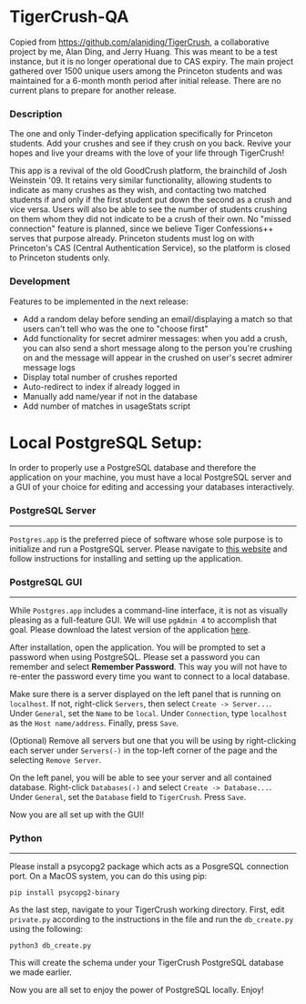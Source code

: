 # TigerCrush-QA

Copied from https://github.com/alanjding/TigerCrush, a collaborative project by me, Alan Ding, and Jerry Huang. This was meant to be a test instance, but it is no longer operational due to CAS expiry. The main project gathered over 1500 unique users among the Princeton students and was maintained for a 6-month month period after initial release. There are no current plans to prepare for another release.

### Description

The one and only Tinder-defying application specifically for Princeton students. Add your crushes and see if they crush on you back. Revive your hopes and live your dreams with the love of your life through TigerCrush!

This app is a revival of the old GoodCrush platform, the brainchild of Josh Weinstein '09. It retains very similar functionality, allowing students to indicate as many crushes as they wish, and contacting two matched students if and only if the first student put down the second as a crush and vice versa. Users will also be able to see the number of students crushing on them whom they did not indicate to be a crush of their own. No "missed connection" feature is planned, since we believe Tiger Confessions++ serves that purpose already. Princeton students must log on with Princeton's CAS (Central Authentication Service), so the platform is closed to Princeton students only.

### Development
Features to be implemented in the next release:
- Add a random delay before sending an email/displaying a match so that users can't tell who was the one to "choose first"
- Add functionality for secret admirer messages: when you add a crush, you can also send a short message along to the person you're crushing on and the message will appear in the crushed on user's secret admirer message logs
- Display total number of crushes reported
- Auto-redirect to index if already logged in
- Manually add name/year if not in the database
- Add number of matches in usageStats script

# Local PostgreSQL Setup:
In order to properly use a PostgreSQL database and therefore the application on your machine, you must have a local PostgreSQL server and a GUI of your choice for editing and accessing your databases interactively.

### PostgreSQL Server
***
```Postgres.app``` is the preferred piece of software whose sole purpose is to initialize and run a PostgreSQL server. Please navigate to [this website](https://postgresapp.com/) and follow instructions for installing and setting up the application.

### PostgreSQL GUI
***
While ```Postgres.app``` includes a command-line interface, it is not as visually pleasing as a full-feature GUI. We will use ```pgAdmin 4``` to accomplish that goal. Please download the latest version of the application [here](https://www.pgadmin.org/).

After installation, open the application. You will be prompted to set a password when using PostgreSQL. Please set a password you can remember and select **Remember Password**. This way you will not have to re-enter the password every time you want to connect to a local database.

Make sure there is a server displayed on the left panel that is running on ```localhost```. If not, right-click ```Servers```, then select ```Create -> Server...```. Under ```General```, set the ```Name``` to be ```local```. Under ```Connection```, type ```localhost``` as the ```Host name/address```. Finally, press ```Save```.

(Optional) Remove all servers but one that you will be using by right-clicking each server under ```Servers(-)``` in the top-left corner of the page and the selecting ```Remove Server```. 

On the left panel, you will be able to see your server and all contained database. Right-click ```Databases(-)``` and select ```Create -> Database...```. Under ```General```, set the ```Database``` field to ```TigerCrush```. Press ```Save```.

Now you are all set up with the GUI!

### Python
***
Please install a psycopg2 package which acts as a PosgreSQL connection port. On a MacOS system, you can do this using pip:
```
pip install psycopg2-binary
```
As the last step, navigate to your TigerCrush working directory. First, edit ```private.py``` according to the instructions in the file and run the ```db_create.py``` using the following:
```
python3 db_create.py
```
This will create the schema under your TigerCrush PostgreSQL database we made earlier.

Now you are all set to enjoy the power of PostgreSQL locally. Enjoy!
